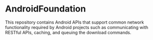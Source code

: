 # AndroidFoundation
This repository contains Android APIs that support common network functionality required by Android projects such as communicating with RESTful APIs, caching, and queuing the download commands.
